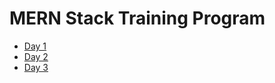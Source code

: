 # MERN Stack Training Program

- [Day 1](./days/day-1.md)
- [Day 2](./days/day-2.md)
- [Day 3](./days/day-3.md)
